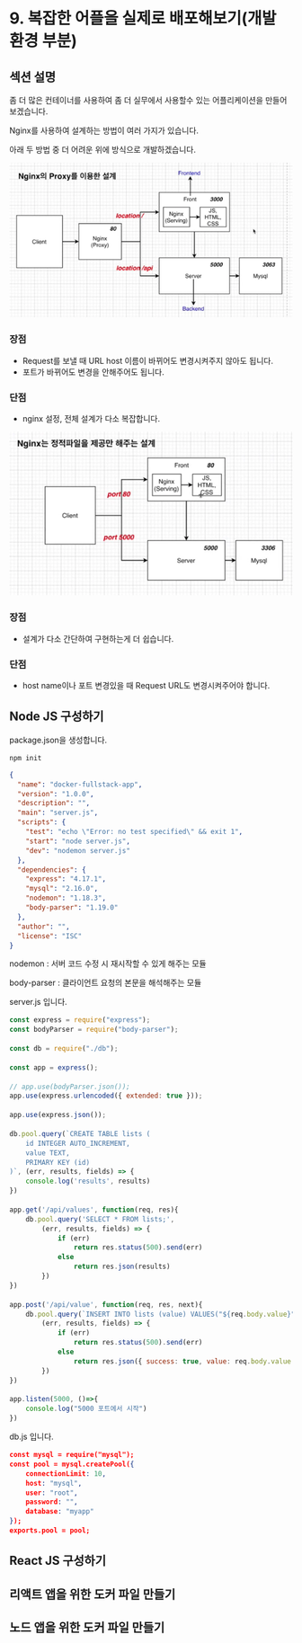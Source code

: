 # 9. 복잡한 어플을 실제로 배포해보기(개발 환경 부분)

## 섹션 설명

좀 더 많은 컨테이너를 사용하여 좀 더 실무에서 사용할수 있는 어플리케이션을 만들어보겠습니다.



Nginx를 사용하여 설계하는 방법이 여러 가지가 있습니다.

아래 두 방법 중 더 어려운 위에 방식으로 개발하겠습니다.

![image-20210908000318258](../images/section09/architecture1.png)

### 장점

* Request를 보낼 때 URL host 이름이 바뀌어도 변경시켜주지 않아도 됩니다.
* 포트가 바뀌어도 변경을 안해주어도 됩니다.

### 단점

* nginx 설정, 전체 설계가 다소 복잡합니다.

![image-20210908000337272](../images/section09/architecture2.png)

### 장점

* 설계가 다소 간단하여 구현하는게 더 쉽습니다.

### 단점

* host name이나 포트 변경있을 때 Request URL도 변경시켜주어야 합니다.

  

## Node JS 구성하기

package.json을 생성합니다.

```
npm init
```

```json
{
  "name": "docker-fullstack-app",
  "version": "1.0.0",
  "description": "",
  "main": "server.js",
  "scripts": {
    "test": "echo \"Error: no test specified\" && exit 1",
    "start": "node server.js",
    "dev": "nodemon server.js"
  },
  "dependencies": {
    "express": "4.17.1",
    "mysql": "2.16.0",
    "nodemon": "1.18.3",
    "body-parser": "1.19.0"
  },
  "author": "",
  "license": "ISC"
}

```

nodemon : 서버 코드 수정 시 재시작할 수 있게 해주는 모듈

body-parser : 클라이언트 요청의 본문을 해석해주는 모듈



server.js 입니다.

```javascript
const express = require("express");
const bodyParser = require("body-parser");

const db = require("./db");

const app = express();

// app.use(bodyParser.json());
app.use(express.urlencoded({ extended: true }));

app.use(express.json());

db.pool.query(`CREATE TABLE lists (
    id INTEGER AUTO_INCREMENT,
    value TEXT,
    PRIMARY KEY (id)
)`, (err, results, fields) => {
    console.log('results', results)
})

app.get('/api/values', function(req, res){
    db.pool.query('SELECT * FROM lists;',
        (err, results, fields) => {
            if (err) 
                return res.status(500).send(err)
            else 
                return res.json(results)
        })
})

app.post('/api/value', function(req, res, next){
    db.pool.query(`INSERT INTO lists (value) VALUES("${req.body.value}")`,
        (err, results, fields) => {
            if (err) 
                return res.status(500).send(err)
            else 
                return res.json({ success: true, value: req.body.value })
        })
})

app.listen(5000, ()=>{
    console.log("5000 포트에서 시작")
})

```



db.js 입니다.

```json
const mysql = require("mysql");
const pool = mysql.createPool({
    connectionLimit: 10,
    host: "mysql",
    user: "root",
    password: "",
    database: "myapp"
});
exports.pool = pool;
```





## React JS 구성하기



## 리액트 앱을 위한 도커 파일 만들기



## 노드 앱을 위한 도커 파일 만들기



